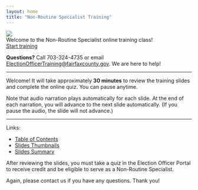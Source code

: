 ```yaml
---
layout: home
title: "Non-Routine Specialist Training"
---
```


<img class="hero-image" src="{{ site.url }}/assets/img/nrs.png">

<div class="homepage-intro">
Welcome to the Non-Routine Specialist online training class!
</div>

<div>
<a class="homepage-button" href="./slides/001">Start training</a>
</div>

**Questions?** Call 703-324-4735 or email ElectionOfficerTraining@fairfaxcounty.gov. We are here to help!

---

Welcome! It will take approximately **30 minutes** to review the training slides and complete the online quiz. You can pause anytime.

Note that audio narration plays automatically for each slide. At the end of each narration, you will advance to the next slide automatically. (If you pause the audio, the slide will not advance.)

---

Links:
* <a href="./toc">Table of Contents</a>
* <a href="./thumbnails">Slides Thumbnails</a>
* <a href="./summary">Slides Summary</a>

After reviewing the slides, you must take a quiz in the Election Officer Portal to receive credit and be eligible to serve as a Non-Routine Specialist.

Again, please contact us if you have any questions. Thank you!